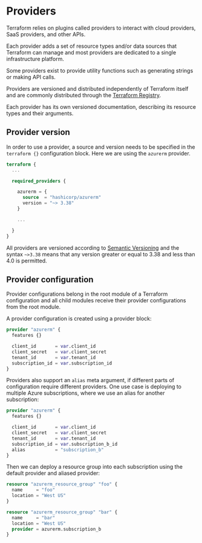 # Providers

Terraform relies on plugins called providers to interact with cloud providers, SaaS providers, and other APIs.

Each provider adds a set of resource types and/or data sources that Terraform can manage and most providers
are dedicated to a single infrastructure platform.

Some providers exist to provide utility functions such as generating strings or making API calls.

Providers are versioned and distributed independently of Terraform itself and are commonly distributed through the
[Terraform Registry](https://registry.terraform.io/).

Each provider has its own versioned documentation, describing its resource types and their arguments.

## Provider version

In order to use a provider, a source and version needs to be specified in the `terraform {}` configuration block.
Here we are using the `azurerm` provider.

```terraform
terraform {
  ...

  required_providers {

    azurerm = {
      source  = "hashicorp/azurerm"
      version = "~> 3.38"
    }

    ...

  }
}
```

All providers are versioned according to [Semantic Versioning](https://semver.org/) and the syntax `~>3.38` means
that any version greater or equal to 3.38 and less than 4.0 is permitted.

## Provider configuration

Provider configurations belong in the root module of a Terraform configuration and all child modules receive their
provider configurations from the root module.

A provider configuration is created using a provider block:

```terraform
provider "azurerm" {
  features {}

  client_id       = var.client_id
  client_secret   = var.client_secret
  tenant_id       = var.tenant_id
  subscription_id = var.subscription_id
}
```

Providers also support an `alias` meta argument, if different parts of configuration require different providers.
One use case is deploying to multiple Azure subscriptions, where we use an alias for another subscription:

```terraform
provider "azurerm" {
  features {}

  client_id       = var.client_id
  client_secret   = var.client_secret
  tenant_id       = var.tenant_id
  subscription_id = var.subscription_b_id
  alias           = "subscription_b"
}
```

Then we can deploy a resource group into each subscription using the default provider and aliased provider:

```terraform
resource "azurerm_resource_group" "foo" {
  name     = "foo"
  location = "West US"
}

resource "azurerm_resource_group" "bar" {
  name     = "bar"
  location = "West US"
  provider = azurerm.subscription_b
}
```
